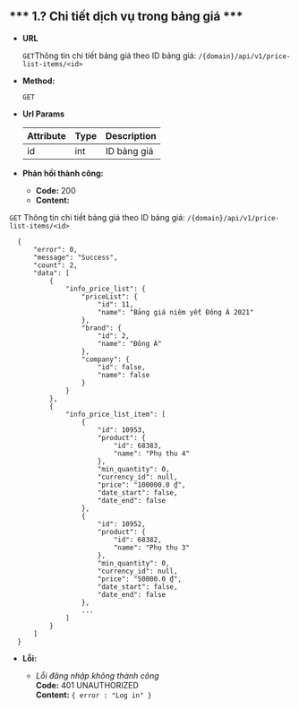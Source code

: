 
*** 1.? Chi tiết dịch vụ trong bảng giá ***
----

* **URL**

    `GET`Thông tin chi tiết bảng giá theo ID bảng giá: 
    `/{domain}/api/v1/price-list-items/<id>`
  
  
* **Method:**

    `GET`

* **Url Params**


  | Attribute| Type | Description |
  |---|---|---|
  | id | int  | ID bảng giá |


* **Phản hồi thành công:**
    * **Code:** 200 <br />
    * **Content:** <br />

`GET` Thông tin chi tiết bảng giá theo ID bảng giá: 
`/{domain}/api/v1/price-list-items/<id>`


```buildoutcfg
  {
      "error": 0,
      "message": "Success",
      "count": 2,
      "data": [
          {
              "info_price_list": {
                  "priceList": {
                      "id": 11,
                      "name": "Bảng giá niêm yết Đông Á 2021"
                  },
                  "brand": {
                      "id": 2,
                      "name": "Đông Á"
                  },
                  "company": {
                      "id": false,
                      "name": false
                  }
              }
          },
          {
              "info_price_list_item": [
                  {
                      "id": 10953,
                      "product": {
                          "id": 68383,
                          "name": "Phụ thu 4"
                      },
                      "min_quantity": 0,
                      "currency_id": null,
                      "price": "100000.0 ₫",
                      "date_start": false,
                      "date_end": false
                  },
                  {
                      "id": 10952,
                      "product": {
                          "id": 68382,
                          "name": "Phụ thu 3"
                      },
                      "min_quantity": 0,
                      "currency_id": null,
                      "price": "50000.0 ₫",
                      "date_start": false,
                      "date_end": false
                  },
                  ...
              ]
          }
      ]
  }
```

* **Lỗi:**

  * _Lỗi đăng nhập không thành công_ <br />
    **Code:** 401 UNAUTHORIZED <br />
    **Content:** `{ error : "Log in" }`
